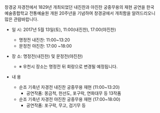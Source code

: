 창경궁 자경전에서 1829년 개최되었던 내진찬과 야진찬 궁중무용의 재현 공연을 한국예술종합학교 전통예술원 개원 20주년을 기념하여 창경궁에서 개최함을 알려드리오니 많은 관람바랍니다.

- 일 시: 2017년 5월 13일(토), 11:00(내진찬), 17:00(야진찬)
  - 명정전 내진찬: 11:00~13:20
  - 문정전 야진찬: 17:00 ~18:00

- 장 소: 명정전(내진찬) 및 문정전(야진찬)
  - ※ 우천시 장소는 명정전 뒤 회랑으로 변경될 예정됩니다.

- 내 용
  - 순조 기축년 자경전 내진찬 궁중무용 재현 (11:00~13:20)
    - 공연작품: 몽금척, 헌선도, 포구락, 연화대무 등 13작품
  - 순조 기축년 자경전 야진찬 궁중무용 재현 (17:00~18:00)
    - 공연작품: 포구락, 무고, 검기무 등